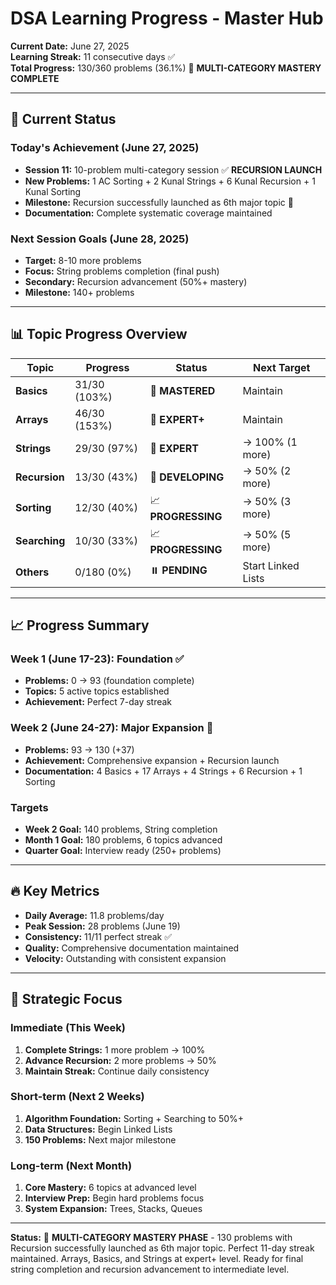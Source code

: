 # DSA Learning Progress - Master Hub

**Current Date:** June 27, 2025  
**Learning Streak:** 11 consecutive days ✅  
**Total Progress:** 130/360 problems (36.1%) 🎉 **MULTI-CATEGORY MASTERY COMPLETE**

---

## 🎯 Current Status

### Today's Achievement (June 27, 2025)
- **Session 11:** 10-problem multi-category session ✅ **RECURSION LAUNCH**
- **New Problems:** 1 AC Sorting + 2 Kunal Strings + 6 Kunal Recursion + 1 Kunal Sorting
- **Milestone:** Recursion successfully launched as 6th major topic 🎉
- **Documentation:** Complete systematic coverage maintained

### Next Session Goals (June 28, 2025)
- **Target:** 8-10 more problems  
- **Focus:** String problems completion (final push)
- **Secondary:** Recursion advancement (50%+ mastery)
- **Milestone:** 140+ problems

---

## 📊 Topic Progress Overview

| Topic | Progress | Status | Next Target |
|-------|----------|--------|-------------|
| **Basics** | 31/30 (103%) | 🎉 **MASTERED** | Maintain |
| **Arrays** | 46/30 (153%) | 🎉 **EXPERT+** | Maintain |
| **Strings** | 29/30 (97%) | 🎉 **EXPERT** | → 100% (1 more) |
| **Recursion** | 13/30 (43%) | 🔄 **DEVELOPING** | → 50% (2 more) |
| **Sorting** | 12/30 (40%) | 📈 **PROGRESSING** | → 50% (3 more) |
| **Searching** | 10/30 (33%) | 📈 **PROGRESSING** | → 50% (5 more) |
| **Others** | 0/180 (0%) | ⏸️ **PENDING** | Start Linked Lists |

---

## 📈 Progress Summary

### Week 1 (June 17-23): Foundation ✅
- **Problems:** 0 → 93 (foundation complete)
- **Topics:** 5 active topics established  
- **Achievement:** Perfect 7-day streak

### Week 2 (June 24-27): Major Expansion 🎉
- **Problems:** 93 → 130 (+37)
- **Achievement:** Comprehensive expansion + Recursion launch
- **Documentation:** 4 Basics + 17 Arrays + 4 Strings + 6 Recursion + 1 Sorting

### Targets
- **Week 2 Goal:** 140 problems, String completion  
- **Month 1 Goal:** 180 problems, 6 topics advanced
- **Quarter Goal:** Interview ready (250+ problems)

---

## 🔥 Key Metrics

- **Daily Average:** 11.8 problems/day
- **Peak Session:** 28 problems (June 19)
- **Consistency:** 11/11 perfect streak ✅
- **Quality:** Comprehensive documentation maintained
- **Velocity:** Outstanding with consistent expansion

---

## 🎯 Strategic Focus

### Immediate (This Week)
1. **Complete Strings:** 1 more problem → 100%
2. **Advance Recursion:** 2 more problems → 50%
3. **Maintain Streak:** Continue daily consistency

### Short-term (Next 2 Weeks)
1. **Algorithm Foundation:** Sorting + Searching to 50%+
2. **Data Structures:** Begin Linked Lists  
3. **150 Problems:** Next major milestone

### Long-term (Next Month)
1. **Core Mastery:** 6 topics at advanced level
2. **Interview Prep:** Begin hard problems focus
3. **System Expansion:** Trees, Stacks, Queues

---

**Status:** 🎉 **MULTI-CATEGORY MASTERY PHASE** - 130 problems with Recursion successfully launched as 6th major topic. Perfect 11-day streak maintained. Arrays, Basics, and Strings at expert+ level. Ready for final string completion and recursion advancement to intermediate level. 